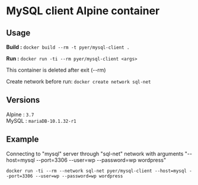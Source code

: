 # MySQL client Alpine container

## Usage

**Build :** `docker build --rm -t pyer/mysql-client .`

**Run   :** `docker run -ti --rm pyer/mysql-client <args>`

This container is deleted after exit (--rm)

Create network before run: `docker create network sql-net`


## Versions

Alpine : `3.7`   
MySQL : `mariaDB-10.1.32-r1`

## Example

Connecting to "mysql" server through "sql-net" network with arguments "--host=mysql --port=3306 --user=wp --password=wp wordpress"

`docker run -ti --rm --network sql-net pyer/mysql-client --host=mysql --port=3306 --user=wp --password=wp wordpress`
